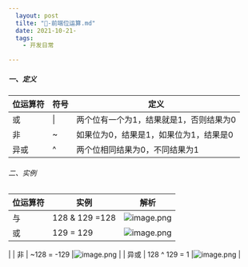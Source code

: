 ```yaml
---
  layout: post
  tilte: "🥢-前端位运算.md"
  date: 2021-10-21-
  tags: 
    - 开发日常

---
```



##### 一、定义


|  位运算符   | 符号  |  定义 | 
| --- | --- | --- | 
 | 或  | \| |两个位有一个为1，结果就是1，否则结果为0|
| 非  | ~ |如果位为0，结果是1，如果位为1，结果是0|
| 异或  | ^ |两个位相同结果为0，不同结果为1|


###### 二、实例

|  位运算符   | 实例  |  解析 |
| --- | --- | --- | 
| 与  | 128 & 129 =128| ![image.png](https://upload-images.jianshu.io/upload_images/15312191-3fa78f0610be2b26.png?imageMogr2/auto-orient/strip%7CimageView2/2/w/1240)|
| 或  | 129 = 129 |![image.png](https://upload-images.jianshu.io/upload_images/15312191-355a612100b3b959.png?imageMogr2/auto-orient/strip%7CimageView2/2/w/1240)
|
| 非  | ~128 = -129 |![image.png](https://upload-images.jianshu.io/upload_images/15312191-870525f1579c2e25.png?imageMogr2/auto-orient/strip%7CimageView2/2/w/1240)
|
| 异或  | 128 ^ 129 = 1 |![image.png](https://upload-images.jianshu.io/upload_images/15312191-2f19c09ed63d286f.png?imageMogr2/auto-orient/strip%7CimageView2/2/w/1240)
|
